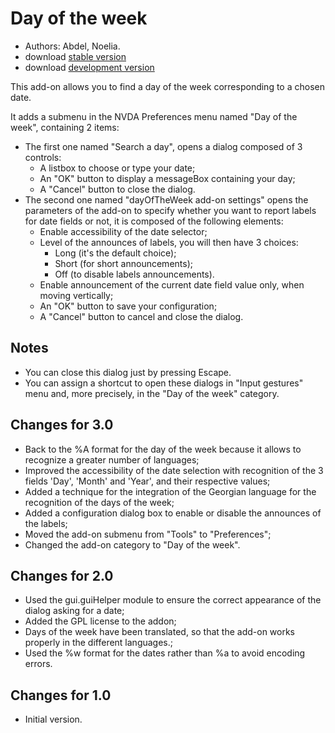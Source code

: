 # Day of the week #
*	 Authors: Abdel, Noelia.
*	 download [stable version][1]
*	 download [development version][2]

This add-on allows you to find a day of the week corresponding to a chosen date.

It adds a submenu in the NVDA Preferences menu named "Day of the week", containing 2 items:


*	The first one named "Search a day", opens a dialog composed of 3 controls:
	*	A listbox to choose or type your date;
	*	An "OK" button to display a messageBox containing your day;
	*	A "Cancel" button to close the dialog.
*	The second one named "dayOfTheWeek add-on settings" opens the parameters of the add-on to specify whether you want to report labels for date fields or not, it is composed of the following elements:
	*	Enable accessibility of the date selector;
	*	Level of the announces of labels, you will then have 3 choices:
		*	Long (it's the default choice);
		*	Short (for short announcements);
		*	Off (to disable labels announcements).
	*	Enable announcement of the current date field value only, when moving vertically;
	*	An "OK" button to save your configuration;
	*	A "Cancel" button to cancel and close the dialog.


## Notes ##

*	 You can close this dialog just by pressing Escape.
*	 You can assign a shortcut to open these dialogs in "Input gestures" menu and, more precisely, in the "Day of the week" category.

## Changes for 3.0 ##

*	 Back to the %A format for the day of the week because it allows to recognize a greater number of languages;
*	 Improved the accessibility of the date selection with recognition of the 3 fields 'Day', 'Month' and 'Year', and their respective values;
*	 Added a technique for the integration of the Georgian language for the recognition of the days of the week;
*	 Added a configuration dialog box to enable or disable the announces of the labels;
*	 Moved the add-on submenu from "Tools" to "Preferences";
*	 Changed the add-on category to "Day of the week".

## Changes for 2.0 ##

*	 Used the gui.guiHelper module to ensure the correct appearance of the dialog asking for a date;
*	 Added the GPL license to the addon;
*	 Days of the week have been translated, so that the add-on works properly in the different languages.;
*	 Used the %w format for the dates rather than %a to avoid encoding errors.

## Changes for 1.0 ##

*	 Initial version.

[1]: https://github.com/abdel792/dayOfTheWeek/releases/download/v3.0/dayOfTheWeek-3.0.nvda-addon

[2]: https://github.com/abdel792/dayOfTheWeek/releases/download/v3.0/dayOfTheWeek-3.0.nvda-addon
